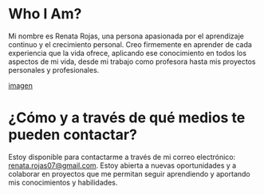 # Who I Am?
Mi nombre es Renata Rojas, una persona apasionada por el aprendizaje continuo y el crecimiento personal. Creo firmemente en aprender de cada experiencia que la vida ofrece, aplicando ese conocimiento en todos los aspectos de mi vida, desde mi trabajo como profesora hasta mis proyectos personales y profesionales.

[imagen](https://github.com/RerreRojas/RerreRojas/blob/main/Vivo%20en%20un%20hermoso%20campo%20en%20la%20regio%CC%81n%20del%20Bi%CC%81o-Bi%CC%81o%2C%20un%20lugar%20que%20me%20ha%20ensen%CC%83ado%20a%20apreciar%20la%20naturaleza%20y%20a%20valorar%20la%20sostenibilidad.%20Este%20entorno%20no%20solo%20inspira%20mi%20vida%20diaria%2C%20sino%20que%20tambie%CC%81n.png)

# ¿Cómo y a través de qué medios te pueden contactar?
Estoy disponible para contactarme a través de mi correo electrónico: renata.rojas07@gmail.com. Estoy abierta a nuevas oportunidades y a colaborar en proyectos que me permitan seguir aprendiendo y aportando mis conocimientos y habilidades.


